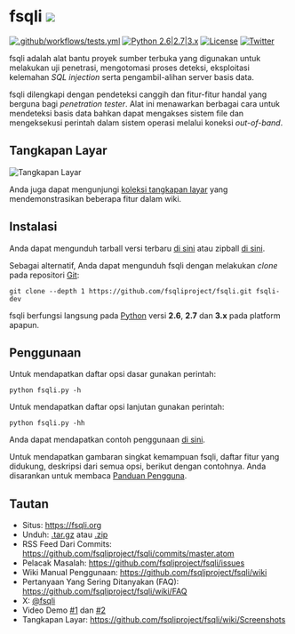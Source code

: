 # fsqli ![](https://i.imgur.com/fe85aVR.png)

[![.github/workflows/tests.yml](https://github.com/fsqliproject/fsqli/actions/workflows/tests.yml/badge.svg)](https://github.com/fsqliproject/fsqli/actions/workflows/tests.yml) [![Python 2.6|2.7|3.x](https://img.shields.io/badge/python-2.6|2.7|3.x-yellow.svg)](https://www.python.org/) [![License](https://img.shields.io/badge/license-GPLv2-red.svg)](https://raw.githubusercontent.com/fsqliproject/fsqli/master/LICENSE) [![Twitter](https://img.shields.io/badge/twitter-@fsqli-blue.svg)](https://twitter.com/fsqli)

fsqli adalah alat bantu proyek sumber terbuka yang digunakan untuk melakukan uji penetrasi, mengotomasi proses deteksi, eksploitasi kelemahan _SQL injection_ serta pengambil-alihan server basis data.

fsqli dilengkapi dengan pendeteksi canggih dan fitur-fitur handal yang berguna bagi _penetration tester_. Alat ini menawarkan berbagai cara untuk mendeteksi basis data bahkan dapat mengakses sistem file dan mengeksekusi perintah dalam sistem operasi melalui koneksi _out-of-band_.

## Tangkapan Layar

![Tangkapan Layar](https://raw.github.com/wiki/fsqliproject/fsqli/images/fsqli_screenshot.png)

Anda juga dapat mengunjungi [koleksi tangkapan layar](https://github.com/fsqliproject/fsqli/wiki/Screenshots) yang mendemonstrasikan beberapa fitur dalam wiki.

## Instalasi

Anda dapat mengunduh tarball versi terbaru [di sini](https://github.com/fsqliproject/fsqli/tarball/master) atau zipball [di sini](https://github.com/fsqliproject/fsqli/zipball/master).

Sebagai alternatif, Anda dapat mengunduh fsqli dengan melakukan _clone_ pada repositori [Git](https://github.com/fsqliproject/fsqli):

    git clone --depth 1 https://github.com/fsqliproject/fsqli.git fsqli-dev

fsqli berfungsi langsung pada [Python](https://www.python.org/download/) versi **2.6**, **2.7** dan **3.x** pada platform apapun.

## Penggunaan

Untuk mendapatkan daftar opsi dasar gunakan perintah:

    python fsqli.py -h

Untuk mendapatkan daftar opsi lanjutan gunakan perintah:

    python fsqli.py -hh

Anda dapat mendapatkan contoh penggunaan [di sini](https://asciinema.org/a/46601).

Untuk mendapatkan gambaran singkat kemampuan fsqli, daftar fitur yang didukung, deskripsi dari semua opsi, berikut dengan contohnya. Anda disarankan untuk membaca [Panduan Pengguna](https://github.com/fsqliproject/fsqli/wiki/Usage).

## Tautan

- Situs: https://fsqli.org
- Unduh: [.tar.gz](https://github.com/fsqliproject/fsqli/tarball/master) atau [.zip](https://github.com/fsqliproject/fsqli/zipball/master)
- RSS Feed Dari Commits: https://github.com/fsqliproject/fsqli/commits/master.atom
- Pelacak Masalah: https://github.com/fsqliproject/fsqli/issues
- Wiki Manual Penggunaan: https://github.com/fsqliproject/fsqli/wiki
- Pertanyaan Yang Sering Ditanyakan (FAQ): https://github.com/fsqliproject/fsqli/wiki/FAQ
- X: [@fsqli](https://twitter.com/fsqli)
- Video Demo [#1](https://www.youtube.com/user/inquisb/videos) dan [#2](https://www.youtube.com/user/stamparm/videos)
- Tangkapan Layar: https://github.com/fsqliproject/fsqli/wiki/Screenshots
